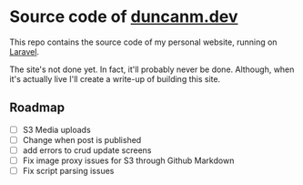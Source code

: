 # Source code of [duncanm.dev](https://duncanm.dev)

This repo contains the source code of my personal website, running on [Laravel](https://laravel.com). 

The site's not done yet. In fact, it'll probably never be done. Although, when it's actually live I'll create a write-up of building this site.

## Roadmap

* [ ] S3 Media uploads
* [ ] Change when post is published
* [ ] add errors to crud update screens
* [ ] Fix image proxy issues for S3 through Github Markdown
* [ ] Fix script parsing issues
